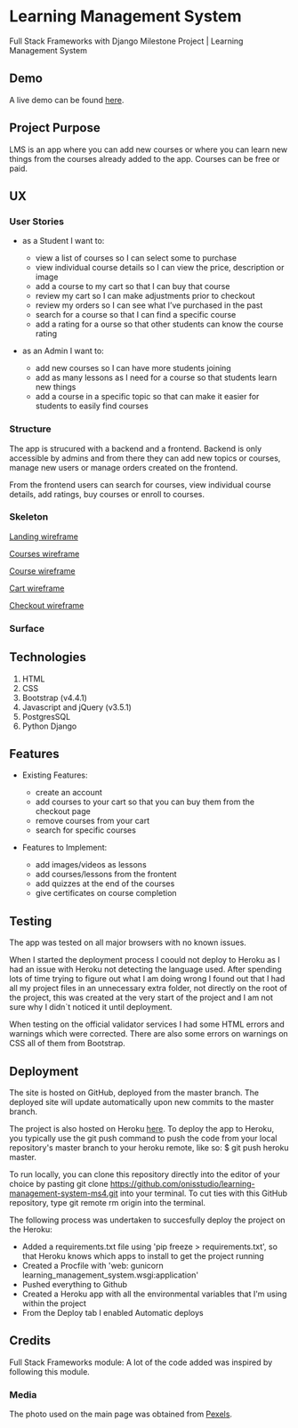# Learning Management System

Full Stack Frameworks with Django Milestone Project | Learning Management System

## Demo

A live demo can be found [here](https://lms-ms4.herokuapp.com/).

## Project Purpose

LMS is an app where you can add new courses or where you can learn new things from the courses already added to the app. Courses can be free or paid.

## UX

### User Stories

- as a Student I want to:

  - view a list of courses so I can select some to purchase
  - view individual course details so I can view the price, description or image
  - add a course to my cart so that I can buy that course
  - review my cart so I can make adjustments prior to checkout
  - review my orders so I can see what I’ve purchased in the past
  - search for a course so that I can find a specific course
  - add a rating for a ourse so that other students can know the course rating

- as an Admin I want to:

  - add new courses so I can have more students joining
  - add as many lessons as I need for a course so that students learn new things
  - add a course in a specific topic so that can make it easier for students to easily find courses

### Structure

The app is strucured with a backend and a frontend. Backend is only accessible by admins and from there they can add new topics or courses, manage new users or manage orders created on the frontend.

From the frontend users can search for courses, view individual course details, add ratings, buy courses or enroll to courses.

### Skeleton

[Landing wireframe](https://github.com/onisstudio/learning-management-system-ms4/blob/master/wireframes/landing.png)

[Courses wireframe](https://github.com/onisstudio/learning-management-system-ms4/blob/master/wireframes/courses.png)

[Course wireframe](https://github.com/onisstudio/learning-management-system-ms4/blob/master/wireframes/course.png)

[Cart wireframe](https://github.com/onisstudio/learning-management-system-ms4/blob/master/wireframes/cart.png)

[Checkout wireframe](https://github.com/onisstudio/learning-management-system-ms4/blob/master/wireframes/checkout.png)

### Surface

## Technologies

1. HTML
2. CSS
3. Bootstrap (v4.4.1)
4. Javascript and jQuery (v3.5.1)
5. PostgresSQL
6. Python Django

## Features

- Existing Features:

  - create an account
  - add courses to your cart so that you can buy them from the checkout page
  - remove courses from your cart
  - search for specific courses

- Features to Implement:

  - add images/videos as lessons
  - add courses/lessons from the frontent
  - add quizzes at the end of the courses
  - give certificates on course completion

## Testing

The app was tested on all major browsers with no known issues.

When I started the deployment process I coould not deploy to Heroku as I had an issue with Heroku not detecting the language used. After spending lots of time trying to figure out what I am doing wrong I found out that I had all my project files in an unnecessary extra folder, not directly on the root of the project, this was created at the very start of the project and I am not sure why I didn`t noticed it until deployment.

When testing on the official validator services I had some HTML errors and warnings which were corrected. There are also some errors on warnings on CSS all of them from Bootstrap.

## Deployment

The site is hosted on GitHub, deployed from the master branch. The deployed site will update automatically upon new commits to the master branch.

The project is also hosted on Heroku [here](https://lms-ms4.herokuapp.com/). To deploy the app to Heroku, you typically use the git push command to push the code from your local repository's master branch to your heroku remote, like so: \$ git push heroku master.

To run locally, you can clone this repository directly into the editor of your choice by pasting git clone <https://github.com/onisstudio/learning-management-system-ms4.git> into your terminal. To cut ties with this GitHub repository, type git remote rm origin into the terminal.

The following process was undertaken to succesfully deploy the project on the Heroku:

- Added a requirements.txt file using 'pip freeze > requirements.txt', so that Heroku knows which apps to install to get the project running
- Created a Procfile with 'web: gunicorn learning_management_system.wsgi:application'
- Pushed everything to Github
- Created a Heroku app with all the environmental variables that I'm using within the project
- From the Deploy tab I enabled Automatic deploys

## Credits

Full Stack Frameworks module: A lot of the code added was inspired by following this module.

### Media

The photo used on the main page was obtained from [Pexels](https://www.pexels.com/).

